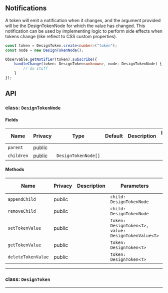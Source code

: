 ## Notifications
A token will emit a notification when it changes, and the argument provided will be the DesignTokenNode for which the value has changed. This notification can be used by implementing logic to perform side effects when tokens change (like reflect to CSS custom properties).

```ts
const token = DesignToken.create<number>("token");
const node = new DesignTokenNode();

Observable.getNotifier(token).subscribe({
    handleChange(token: DesignToken<unknown>, node: DesignTokenNode) {
        // do stuff
    }
});
```

## API



### class: `DesignTokenNode`

#### Fields

| Name       | Privacy | Type                | Default | Description | Inherited From |
| ---------- | ------- | ------------------- | ------- | ----------- | -------------- |
| `parent`   | public  |                     |         |             |                |
| `children` | public  | `DesignTokenNode[]` |         |             |                |

#### Methods

| Name               | Privacy | Description | Parameters                                          | Return                      | Inherited From |
| ------------------ | ------- | ----------- | --------------------------------------------------- | --------------------------- | -------------- |
| `appendChild`      | public  |             | `child: DesignTokenNode`                            |                             |                |
| `removeChild`      | public  |             | `child: DesignTokenNode`                            |                             |                |
| `setTokenValue`    | public  |             | `token: DesignToken<T>, value: DesignTokenValue<T>` |                             |                |
| `getTokenValue`    | public  |             | `token: DesignToken<T>`                             | `StaticDesignTokenValue<T>` |                |
| `deleteTokenValue` | public  |             | `token: DesignToken<T>`                             | `void`                      |                |

<hr/>



### class: `DesignToken`

<hr/>




